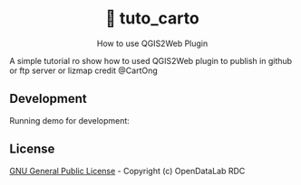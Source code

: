 
<h1 align="center" >🔑 tuto_carto</h1>
<p align="center">How to use QGIS2Web Plugin</p>

A simple tutorial ro show  how to used QGIS2Web plugin to 
publish in github or ftp server or lizmap credit @CartOng

## Development 
Running demo for development:
## License

[GNU General Public License](./LICENSE) - Copyright (c) OpenDataLab RDC